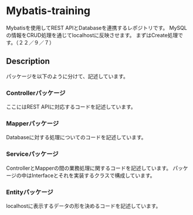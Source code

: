 # Mybatis-training
Mybatisを使用してREST APIとDatabaseを連携するレポジトリです。
MySQLの情報をCRUD処理を通じてlocalhostに反映させます。
まずはCreate処理です。（２２／９／７）

## Description
パッケージを以下のように分けて、記述しています。

### Controllerパッケージ
ここにはREST APIに対応するコードを記述しています。

### Mapperパッケージ
Databaseに対する処理についてのコードを記述しています。

### Serviceパッケージ
ControllerとMapperの間の業務処理に関するコードを記述しています。
パッケージの中はInterfaceとそれを実装するクラスで構成しています。

### Entityパッケージ
localhostに表示するデータの形を決めるコードを記述しています。
